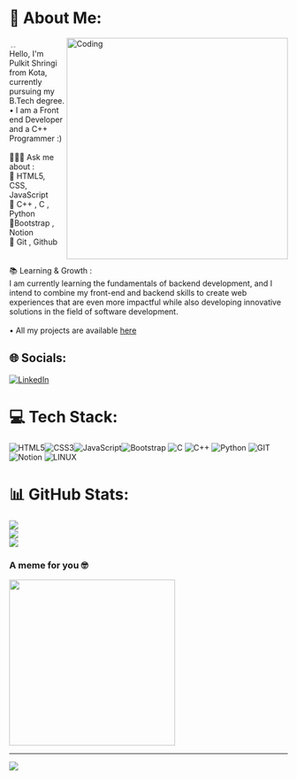 # 💫 About Me:
<img align="right" alt="Coding" width="400"  src="https://media.tenor.com/NOYF3f82b_gAAAAC/programmer.gif">
﹎
<br>
Hello, I'm Pulkit Shringi from Kota, currently pursuing my B.Tech degree.<br>• I am a Front end Developer and a C++ Programmer :)<br><br>🧑🏻‍💻 Ask me about :<br>🔹 HTML5, CSS, JavaScript <br>🔹 C++ , C , Python <br>🔹Bootstrap , Notion<br>🔹 Git , Github<br><br><br>📚 Learning & Growth :<br>I am currently learning the fundamentals of backend development, and I intend to combine my front-end and backend skills to create web experiences that are even more impactful while also developing innovative solutions in the field of software development.<br><br>
• All my projects are available <a href="https://github.com/pulkitshringi02?tab=repositories">here</a>

## 🌐 Socials:
[![LinkedIn](https://img.shields.io/badge/LinkedIn-%230077B5.svg?logo=linkedin&logoColor=white)](https://linkedin.com/in/pulkitshringi) 

# 💻 Tech Stack:
![HTML5](https://img.shields.io/badge/html5-%23E34F26.svg?style=for-the-badge&logo=html5&logoColor=white)![CSS3](https://img.shields.io/badge/css3-%231572B6.svg?style=for-the-badge&logo=css3&logoColor=white)![JavaScript](https://img.shields.io/badge/javascript-%23323330.svg?style=for-the-badge&logo=javascript&logoColor=%23F7DF1E)![Bootstrap](https://img.shields.io/badge/bootstrap-%23563D7C.svg?style=for-the-badge&logo=bootstrap&logoColor=white)
![C](https://img.shields.io/badge/c-%2300599C.svg?style=for-the-badge&logo=c&logoColor=white) ![C++](https://img.shields.io/badge/c++-%2300599C.svg?style=for-the-badge&logo=c%2B%2B&logoColor=white)  ![Python](https://img.shields.io/badge/python-3670A0?style=for-the-badge&logo=python&logoColor=ffdd54)   ![GIT](https://img.shields.io/badge/Git-fc6d26?style=for-the-badge&logo=git&logoColor=white) ![Notion](https://img.shields.io/badge/Notion-%23000000.svg?style=for-the-badge&logo=notion&logoColor=white)  ![LINUX](https://img.shields.io/badge/Linux-FCC624?style=for-the-badge&logo=linux&logoColor=black)
# 📊 GitHub Stats:
![](https://github-readme-stats-sigma-five.vercel.app/api?username=pulkitshringi&theme=vision-friendly-dark&hide_border=false&include_all_commits=false&count_private=false)<br/>
![](https://github-readme-streak-stats.herokuapp.com/?user=pulkitshringi&theme=vision-friendly-dark&hide_border=false)<br/>
![](https://github-readme-stats-sigma-five.vercel.app/api/top-langs/?username=pulkitshringi&theme=vision-friendly-dark&hide_border=false&include_all_commits=false&count_private=false&layout=compact)

### A meme for you 🤓
<img src='https://randommeme-five.vercel.app/' style="height: 300px;"/>

---
[![](https://visitcount.itsvg.in/api?id=pulkitshringi&icon=0&color=0)](https://visitcount.itsvg.in)

